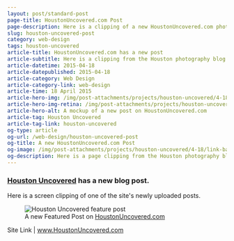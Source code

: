 ```yaml
---
layout: post/standard-post
page-title: HoustonUncovered.com Post
page-description: Here is a clipping of a new HoustonUncovered.com photo post
slug: houston-uncovered-post
category: web-design
tags: houston-uncovered
article-title: HoustonUncovered.com has a new post
article-subtitle: Here is a clipping from the Houston photography blog
article-datetime: 2015-04-18
article-datepublished: 2015-04-18
article-category: Web Design
article-category-link: web-design
article-time: 18 April 2015
article-hero-img: /img/post-attachments/projects/houston-uncovered/4-18/link-banner@2x.jpg
article-hero-img-retina: /img/post-attachments/projects/houston-uncovered/4-18/link-banner@2x.jpg
article-hero-alt: A mockup of a new post on HoustonUncovered.com
article-tag: Houston Uncovered
article-tag-link: houston-uncovered
og-type: article
og-url: /web-design/houston-uncovered-post
og-title: A new HoustonUncovered.com Post
og-image: /img/post-attachments/projects/houston-uncovered/4-18/link-banner@2x.jpg
og-description: Here is a page clipping from the Houston photography blog
---
```

<div class="row margin-bottom">
	<h3 class="margin-bottom"><a href="http://houstonuncovered.com" target="_blank" class="simple">Houston Uncovered</a> has a new blog post.</h3>
	<p>Here is a screen clipping of one of the site's newly uploaded posts. <!-- You can visit the post <a href="#" class="underline" target="_blank">here</a>. --></p>
</div>
<div class="row margin-bottom">
	<figure>
		<img class="black-border" src="{{ site.blog_cdn }}/img/post-attachments/projects/houston-uncovered/4-18/post-mockup@2x.jpg" alt="Houston Uncovered feature post">
		<figcaption>A new Featured Post on <a href="http://houstonuncovered.com" target="_blank" class="simple">HoustonUncovered.com</a></figcaption>
	</figure>
</div>
<div class="row">
	<p class="header">Site Link | <a href="http://houstonuncovered.com" class="simple" target="_blank">www.HoustonUncovered.com</a></p>
</div>